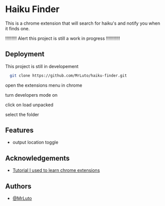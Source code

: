 
# Haiku Finder

This is a chrome extension that will search for haiku's and notify you when it finds one.


!!!!!!!!! Alert this project is still a work in progress !!!!!!!!!!!


## Deployment

This project is still in developement

```bash
  git clone https://github.com/MrLuto/haiku-finder.git
```

open the extensions menu in chrome

turn developers mode on 

click on load unpacked

select the folder
## Features

- output location toggle


## Acknowledgements

 - [Tutorial I used to learn chrome extensions](https://www.youtube.com/watch?v=uV4L-wcnK3Y&t=1s)


## Authors

- [@MrLuto](https://github.com/MrLuto)

